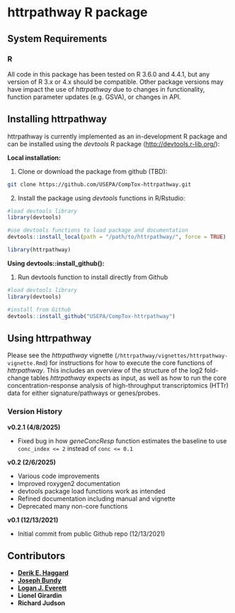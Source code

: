 httrpathway R package
===========================

System Requirements
-------------------

### R

All code in this package has been tested on R 3.6.0 and 4.4.1, but any version of R 3.x or 4.x should be compatible. Other package versions may have impact the use of *httrpathway* due to changes in functionality, function parameter updates (e.g. GSVA), or changes in API.


Installing httrpathway
-------------------

httrpathway is currently implemented as an in-development R package and can be installed using the *devtools* R package (http://devtools.r-lib.org/):

**Local installation:**

1. Clone or download the package from github (TBD):
```bash
git clone https://github.com/USEPA/CompTox-httrpathway.git
```
2. Install the package using *devtools* functions in R/Rstudio:
```r
#load devtools library
library(devtools)

#use devtools functions to load package and documentation
devtools::install_local(path = "/path/to/httrpathway/", force = TRUE)

library(httrpathway)
```

**Using devtools::install_github():**

1. Run devtools function to install directly from Github
```r
#load devtools library
library(devtools)

#install from Github
devtools::install_github("USEPA/CompTox-httrpathway")
```

Using httrpathway
-------------------

Please see the *httrpathway* vignette (`/httrpathway/vignettes/httrpathway-vignette.Rmd`) for instructions for how to execute the core functions of *httrpathway*. This includes an overview of the structure of the log2 fold-change tables *httrpathway* expects as input, as well as how to run the core concentration-response analysis of high-throughput transcriptomics (HTTr) data for either signature/pathways or genes/probes. 

### Version History

**v0.2.1 (4/8/2025)**

+ Fixed bug in how *geneConcResp* function estimates the baseline to use `conc_index <= 2` instead of `conc <= 0.1`

**v0.2 (2/6/2025)**

+ Various code improvements
+ Improved roxygen2 documentation
+ devtools package load functions work as intended
+ Refined documentation including manual and vignette
+ Deprecated many non-core functions

**v0.1 (12/13/2021)**

+ Initial commit from public Github repo (12/13/2021)


Contributors
------------

+ **[Derik E. Haggard](mailto:haggard.derik@epa.gov)**
+ **[Joseph Bundy](mailto:bundy.joseph@epa.gov)**
+ **[Logan J. Everett](mailto:everett.logan@epa.gov)**
+ **Lionel Girardin**
+ **Richard Judson**


